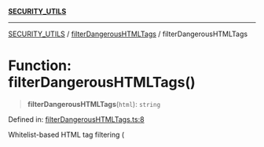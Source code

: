 [**SECURITY_UTILS**](../../README.md)

***

[SECURITY_UTILS](../../README.md) / [filterDangerousHTMLTags](../README.md) / filterDangerousHTMLTags

# Function: filterDangerousHTMLTags()

> **filterDangerousHTMLTags**(`html`): `string`

Defined in: [filterDangerousHTMLTags.ts:8](https://github.com/dailker/everyutil/blob/26e2bb73429918cf0d08899e9efd90b82a42c92e/src/security/filterDangerousHTMLTags.ts#L8)

Whitelist-based HTML tag filtering (<script>, <iframe>, <object>, etc).

## Parameters

### html

`string`

The HTML string.

## Returns

`string`

The filtered HTML.

## Author

## Dailker
